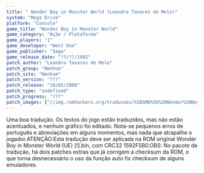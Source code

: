 ```yaml
---
title: " Wonder Boy in Monster World (Leandro Tavares de Melo)"
system: "Mega Drive"
platform: "Console"
game_title: "Wonder Boy in Monster World"
game_category: "Ação / Plataforma"
game_players: "1"
game_developer: "West One"
game_publisher: "Sega"
game_release_date: "??/??/1992"
patch_author: "Leandro Tavares de Melo"
patch_group: "Nenhum"
patch_site: "Nenhum"
patch_version: "???"
patch_release: "18/05/2008"
patch_type: "undefined"
patch_progress: "???"
patch_images: ["//img.romhackers.org/traducoes/%5BSMD%5D%20Wonder%20Boy%20in%20Monster%20World%20-%20Leandro%20-%201.png","//img.romhackers.org/traducoes/%5BSMD%5D%20Wonder%20Boy%20in%20Monster%20World%20-%20Leandro%20-%202.png","//img.romhackers.org/traducoes/%5BSMD%5D%20Wonder%20Boy%20in%20Monster%20World%20-%20Leandro%20-%203.png"]
---
```

Uma boa tradução. Os textos do jogo estão traduzidos, mas não estão acentuados, e nenhum gráfico foi editado. Nota-se pequenos erros de português e abreviações em alguns momentos, mas nada que atrapalhe o jogador.ATENÇÃO:Esta tradução deve ser aplicada na ROM original Wonder Boy in Monster World (UE) [!].bin, com CRC32 1592F5B0.OBS: No pacote de tradução, há dois patches extras que já corrigem a checksum da ROM, o que torna desnecessário o uso da função auto fix checksum de alguns emuladores.